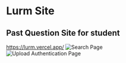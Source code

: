 # Lurm Site
## Past Question Site for student 
https://lurm.vercel.app/
![Search Page](https://user-images.githubusercontent.com/56762506/209436530-339d18d6-d04b-4854-bd22-cfb46db897e7.png)  
 ![Upload Authentication Page](https://user-images.githubusercontent.com/56762506/209436574-03d7b45c-034e-472c-8d28-a6227ba8591c.png)

